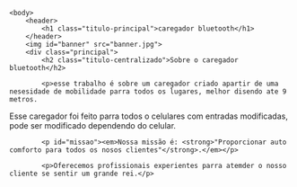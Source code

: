 <!DOCTYPE html>
<html lang="pt-br">
	<head>
		<meta charset="UTF-8">
		<title>caregador bluetooth</title>
		<link rel="stylesheet" href="style.css">
	</head>

	<body>
		<header>
			<h1 class="titulo-principal">caregador bluetooth</h1>
		</header>
		<img id="banner" src="banner.jpg">
		<div class="principal">
			<h2 class="titulo-centralizado">Sobre o caregador bluetooth</h2>
	 
			<p>esse trabalho é sobre um caregador criado apartir de uma nesesidade de mobilidade parra todos os lugares, melhor disendo ate 9 metros.
Esse caregador foi feito parra todos o celulares com entradas modificadas, pode ser modificado dependendo do celular.</p>

			<p id="missao"><em>Nossa missão é: <strong>"Proporcionar auto comforto para todos os nosos clientes"</strong>.</em></p>

			<p>Oferecemos profissionais experientes parra atemder o nosso cliente se sentir um grande rei.</p>
